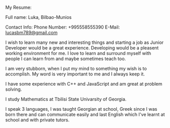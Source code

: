 My Resume:

Full name: Luka, Bilbao-Munios

Contact Info: Phone Number: +995558555390 E-Mail: lucasbm789@gmail.com

I wish to learn many new and interesting things and starting a job as Junior Developer would be a great experience. Developing would be a pleasent working environment for me. I love to learn and surround myself with people I can learn from and maybe sometimes teach too.

I am very stubborn, when I put my mind to something my wish is to accomplish. My word is very important to me and I always keep it.

I have some experience with C++ and JavaScript and am great at problem solving.

I study Mathematics at Tbilisi State Univarsity of Georgia.

I speak 3 languages, I was taught Georgian at school, Greek since I was born there and can communicate easily and last English which I've learnt at school and with private tutors.